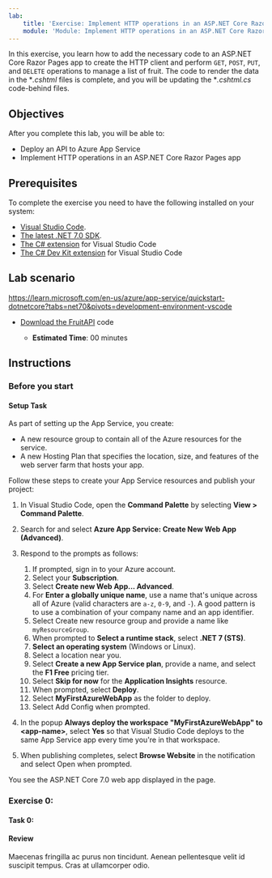 ```yaml
---
lab:
    title: 'Exercise: Implement HTTP operations in an ASP.NET Core Razor Pages app'
    module: 'Module: Implement HTTP operations in an ASP.NET Core Razor Pages app'
---
```


In this exercise, you learn how to add the necessary code to an ASP.NET Core Razor Pages app to create the HTTP client and perform `GET`, `POST`, `PUT`, and `DELETE` operations to manage a list of fruit. The code to render the data in the **.cshtml* files is complete, and you will be updating the **.cshtml.cs* code-behind files.

## Objectives

After you complete this lab, you will be able to:

* Deploy an API to Azure App Service
* Implement HTTP operations in an ASP.NET Core Razor Pages app

## Prerequisites

To complete the exercise you need to have the following installed on your system:

* [Visual Studio Code](https://www.visualstudio.com/downloads).
* [The latest .NET 7.0 SDK](https://dotnet.microsoft.com/download/dotnet/7.0).
* [The C# extension](https://marketplace.visualstudio.com/items?itemName=ms-dotnettools.csharp) for Visual Studio Code
* [The C# Dev Kit extension](https://marketplace.visualstudio.com/items?itemName=ms-dotnettools.csdevkit) for Visual Studio Code

## Lab scenario
https://learn.microsoft.com/en-us/azure/app-service/quickstart-dotnetcore?tabs=net70&pivots=development-environment-vscode

* [Download the FruitAPI](https://github.com/MicrosoftLearning/develop-aspnet-core-consumes-api/raw/master/Allfiles/Downloads/FruitAPI.zip) code

  - **Estimated Time**: 00 minutes

## Instructions

### Before you start

#### Setup Task

As part of setting up the App Service, you create:

* A new resource group to contain all of the Azure resources for the service.
* A new Hosting Plan that specifies the location, size, and features of the web server farm that hosts your app.

Follow these steps to create your App Service resources and publish your project:

1. In Visual Studio Code, open the **Command Palette** by selecting **View > Command Palette**.
1. Search for and select **Azure App Service: Create New Web App (Advanced)**.

3. Respond to the prompts as follows:

    1. If prompted, sign in to your Azure account.
    1. Select your **Subscription**.
    1. Select **Create new Web App... Advanced**.
    1. For **Enter a globally unique name**, use a name that's unique across all of Azure (valid characters are `a-z`, `0-9`, and `-`). A good pattern is to use a combination of your company name and an app identifier.
    1. Select Create new resource group and provide a name like `myResourceGroup`.
    1. When prompted to **Select a runtime stack**, select **.NET 7 (STS)**.
    1. **Select an operating system** (Windows or Linux).
    1. Select a location near you.
    1. Select **Create a new App Service plan**, provide a name, and select the **F1 Free** pricing tier.
    1. Select **Skip for now** for the **Application Insights** resource.
    1. When prompted, select **Deploy**.
    1. Select **MyFirstAzureWebApp** as the folder to deploy.
    1. Select Add Config when prompted.

1. In the popup **Always deploy the workspace "MyFirstAzureWebApp" to \<app-name\>**, select **Yes** so that Visual Studio Code deploys to the same App Service app every time you're in that workspace.

1. When publishing completes, select **Browse Website** in the notification and select Open when prompted.

You see the ASP.NET Core 7.0 web app displayed in the page.



### Exercise 0: 



#### Task 0: 


#### Review

Maecenas fringilla ac purus non tincidunt. Aenean pellentesque velit id suscipit tempus. Cras at ullamcorper odio.
